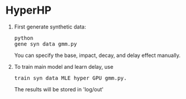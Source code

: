 # HyperHP

1. First generate synthetic data:<br /><pre>python gene_syn_data_gmm.py</pre> You can specify the base, impact, decay, and delay effect manually.

2. To train main model and learn delay, use <pre>train_syn_data_MLE_hyper_GPU_gmm.py.</pre> The results will be stored in 'log/out'
